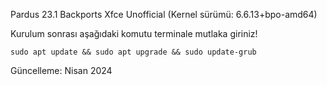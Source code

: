 Pardus 23.1 Backports Xfce Unofficial 
(Kernel sürümü: 6.6.13+bpo-amd64)

Kurulum sonrası aşağıdaki komutu terminale mutlaka giriniz!

```
sudo apt update && sudo apt upgrade && sudo update-grub
```

Güncelleme: Nisan 2024
